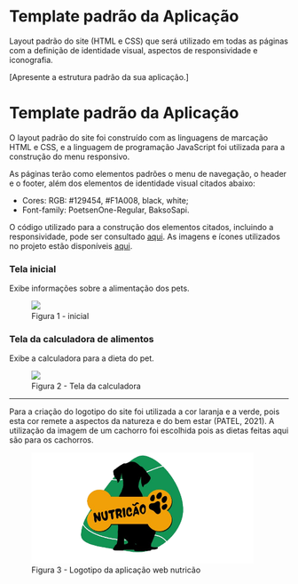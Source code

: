 # Template padrão da Aplicação

Layout padrão do site (HTML e CSS) que será utilizado em todas as páginas com a definição de identidade visual, aspectos de responsividade e iconografia.

[Apresente a estrutura padrão da sua aplicação.]


# Template padrão da Aplicação

O layout padrão do site foi construído com as linguagens de marcação HTML e CSS, e a linguagem de programação JavaScript foi utilizada para a construção do menu responsivo.

As páginas terão como elementos padrões o menu de navegação, o header e o footer, além dos elementos de identidade visual citados abaixo:

<ul>
<li>Cores: RGB: #129454, #F1A008, black, white;</li>
<li>Font-family: PoetsenOne-Regular, BaksoSapi.</li>
</ul>
  
O código utilizado para a construção dos elementos citados, incluindo a responsividade, pode ser consultado <a href="https://github.com/ICEI-PUC-Minas-PMV-ADS/pmv-ads-2024-1-e1-proj-web-t11-pmv-ads-2024-1-e1-proj-nutricao/tree/main/codigo-fonte/src">aqui</a>. As imagens e ícones utilizados no projeto estão disponíveis <a href="https://github.com/ICEI-PUC-Minas-PMV-ADS/pmv-ads-2024-1-e1-proj-web-t11-pmv-ads-2024-1-e1-proj-nutricao/tree/main/codigo-fonte/src/imagens">aqui</a>.

<h3><b>Tela inicial </b></h3>
<p>Exibe informações sobre a alimentação dos pets.</p>
<figure> 
  <img src="https://github.com/ICEI-PUC-Minas-PMV-ADS/pmv-ads-2024-1-e1-proj-web-t11-pmv-ads-2024-1-e1-proj-nutricao/tree/main/codigo-fonte/src/imagens">
  <figcaption> Figura 1 - inicial
</figure> 

<h3><b>Tela da calculadora de alimentos</b></h3>
<p>Exibe a calculadora para a dieta do pet.</p>
<figure> 
  <img src="https://raw.githubusercontent.com/ICEI-PUC-Minas-PMV-ADS/pmv-ads-2024-1-e1-proj-web-t11-pmv-ads-2024-1-e1-proj-nutricao/main/documentos/img/Tela%20calculadora%20de%20quantidades%20Nutricão.png">
  <figcaption>Figura 2 - Tela da calculadora      
</figure> 
<hr>
  
<p>Para a criação do logotipo do site foi utilizada a cor laranja e a verde, pois esta cor remete a aspectos da natureza e do bem estar (PATEL, 2021). A utilização da imagem de um cachorro foi escolhida pois as dietas feitas aqui são para os cachorros.</p>

<figure> 
  <img src="https://raw.githubusercontent.com/ICEI-PUC-Minas-PMV-ADS/pmv-ads-2024-1-e1-proj-web-t11-pmv-ads-2024-1-e1-proj-nutricao/main/codigo-fonte/src/imagens/logo.png" width="400" height="200">
    <figcaption>Figura 3 - Logotipo da aplicação web nutricão
</figure> 











